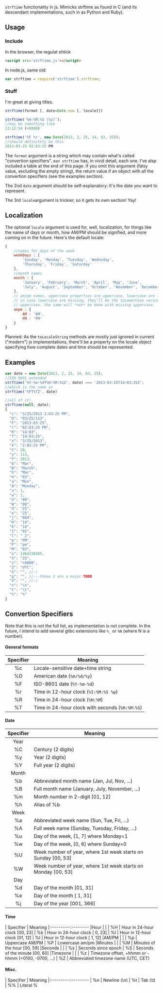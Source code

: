 `strftime` functionality in js. Mimicks strftime as found in C (and its descendant implementations, such in as Python and Ruby).

## Usage

### Include
In the browser, the regulat shtick

```html
<script src='strftime.js'></script>
```

In node.js, same old:

```javascript
var strftime = require('strftime').strftime;
```

### Stuff
I'm great at giving titles.

```javascript
strftime(format [, date=Date.now [, locale]])

strftime('%H:%M:%S (%z)');
//may be something like
13:12:54 (+0000)

strftime('%F %r', new Date(2013, 2, 25, 14, 03, 25));
//should definitely be this
2013-03-25 02:03:25 PM
```

The `format` argument is a string which may contain what's called "convertion specifiers". `man strftime` has, in vivid detail, each one. I've alsp included a table at the end of this page. If you omit this argument (falsy value, excluding the empty string), the return value if an object with all the convertion specifiers (see the examples section).

The 2nd `date` argument should be self-explanatory: It's the date you want to represent.

The 3rd `locale`argument is trickier, so it gets its own section! Yay!

## Localization

The optional `locale` argument is used for, well, localization, for things like the name of days or month, how AM/PM should be signified, and more coming on in the future. Here's the default locale:

```javascript
{
    //names for days of the week
	weekDays : [
		'Sunday', 'Monday', 'Tuesday', 'Wednsday',
		'Thursday', 'Friday', 'Saturday'
	],
	//month names
	month : [
		'January', 'February', 'March', 'April', 'May', 'June',
		'July', 'August', 'September', 'October', 'November', 'December'
	],
	// am/pm names. uppercase properties are uppercase, lowercase are lowercase.
	// in case lowercase are missing, they'll be the toLowerCase versions of the
	// uppercase. the same will *not* be done with missing uppercase.
	ampm : {
		AM : 'AM',
		PM : 'PM'
	}
}
```

Planned: As the `toLocaleString` methods are mostly just ignored in current ("modern") js implementations, there'll be a property on the locale object specifying how complete dates and time should be represented.

## Examples

```javascript
var date = new Date(2013, 2, 25, 14, 03, 25);
//ISO 8601 extended
strftime('%Y-%m-%dT%H:%M:%SZ', date) === '2013-03-25T14:03:25Z';
//which is the same as
strftime('%FT%TZ', date)

//all of it!
strftime(null, date);
{
  "c": "3/25/2013 2:03:25 PM",
  "D": "03/25/113",
  "F": "2013-03-25",
  "r": "02:03:25 PM",
  "R": "14:03",
  "T": "14:03:25",
  "x": "3/25/2013",
  "X": "2:03:25 PM",
  "C": 20,
  "y": 113,
  "Y": 2013,
  "b": "Mar",
  "B": "March",
  "h": "Mar",
  "m": "03",
  "a": "Mon",
  "A": "Monday",
  "u": 1,
  "w": 1,
  "U": "00",
  "W": "00",
  "d": "25",
  "e": "25",
  "j": "084",
  "H": "14",
  "k": "14",
  "I": "02",
  "l": " 2",
  "p": "PM",
  "P": "pm",
  "M": "03",
  "s": 1364220205,
  "S": "25",
  "z": "+0000",
  "Z": "UTC",
  "G": "", //-\
  "g": "", //---these 3 are a major TODO
  "V": "", //-/
  "n": "\n",
  "t": "\t",
  "%": "%"
}
```

## Convertion Specifiers

Note that this is not the full list, as implementation is not complete. In the future, I intend to add several glibc extensions like `%_` or `%N` (where N is a number).

#### General formats

| Specifier | Meaning
|:---------:|---------
| %c        | Locale-sensitive date+time string
| %D        | American date (`%m/%d/%y`)
| %F        | ISO-8601 date (`%Y-%m-%d`)
| %r        | Time in 12-hour clock (`%I:%M:%S %p`)
| %R        | Time in 24-hour clock (`%H:%M`)
| %T        | Time in 24-hour clock with seconds (`%H:%M:%S`)

#### Date

| Specifier | Meaning
|:---------:|---------
|Year       | |
| %C        | Century (2 digits)
| %y        | Year (2 digits)
| %Y        | Full year (2 digits)
|Month      | |
| %b        | Abbreviated month name (Jan, Jul, Nov, ...)
| %B        | Full month name (January, July, November, ...)
| %m        | Month number in 2-digit [01, 12]
| %h        | Alias of %b
|Week       | |
| %a        | Abbreviated week name (Sun, Tue, Fri, ...)
| %A        | Full week name (Sunday, Tuesday, Friday, ...)
| %u        | Day of the week, [1, 7] where Monday=1
| %w        | Day of the week, [0, 6] where Sunday=0
| %U        | Week number of year, where 1st week starts on Sunday [00, 53]
| %W        | Week number of year, where 1st week starts on Monday [00, 53]
|Day        |
| %d        | Day of the month [01, 31]
| %e        | Day of the month [ 1, 31]
| %j        | Day of the year [001, 366]

#### Time

| Specifier | Meaning
|:----------:---------
|Hour       | |
| %H        | Hour in 24-hour clock [00, 23]
| %k        | Hour in 24-hour clock [ 0, 23]
| %I        | Hour in 12-hour clock [01, 12]
| %l        | Hour in 12-hour clock [ 1, 12]
|AM/PM      | |
| %p        | Uppercase AM/PM
| %P        | Lowercase am/pm
|Minutes    | |
| %M        | Minutes of the hour [00, 59]
|Seconds    | |
| %s        | Seconds since epoch
| %S        | Seconds of the minute [00, 60]
|Timezone   | |
| %z        | Timezone offset, +hhmm or -hhmm (+0100, -0700, ...)
| %Z        | Abbreviated timezone name (UTC, CET)

#### Misc.

| Specifier | Meaning
|:----------:---------
| %n        | Newline (\n)
| %t        | Tab (\t)
| %%        | Literal %

